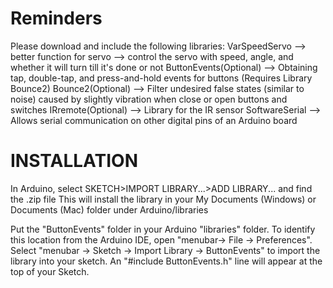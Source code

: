 # Reminders
Please download and include the following libraries:
VarSpeedServo --> better function for servo --> control the servo with speed, angle, and whether it will turn till it's done or not
ButtonEvents(Optional) --> Obtaining tap, double-tap, and press-and-hold events for buttons (Requires Library Bounce2)
Bounce2(Optional) --> Filter undesired false states (similar to noise) caused by slightly vibration when close or open buttons and switches
IRremote(Optional) --> Library for the IR sensor
SoftwareSerial --> Allows serial communication on other digital pins of an Arduino board

# INSTALLATION

In Arduino, select SKETCH>IMPORT LIBRARY...>ADD LIBRARY... and find the .zip file
This will install the library in your My Documents (Windows) or Documents (Mac) folder under Arduino/libraries

Put the "ButtonEvents" folder in your Arduino "libraries" folder. To identify this location from the Arduino IDE, open "menubar-> File -> Preferences".
Select "menubar -> Sketch -> Import Library -> ButtonEvents" to import the library into your sketch. An "#include ButtonEvents.h" line will appear at the top of your Sketch.